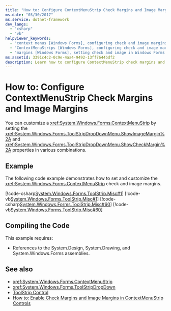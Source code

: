 ```yaml
---
title: "How to: Configure ContextMenuStrip Check Margins and Image Margins"
ms.date: "03/30/2017"
ms.service: dotnet-framework
dev_langs:
  - "csharp"
  - "vb"
helpviewer_keywords:
  - "context menus [Windows Forms], configuring check and image margins"
  - "ContextMenuStrips [Windows Forms], configuring check and image margins"
  - "margins [Windows Forms], setting check and image in Windows Forms ContextMenuStrips"
ms.assetid: 3391c4c2-0c9e-4aa4-9492-13ff7644bdf2
description: Learn how to configure ContextMenuStrip check margins and image margins by setting the properties in various combinations.
---
```

# How to: Configure ContextMenuStrip Check Margins and Image Margins

You can customize a <xref:System.Windows.Forms.ContextMenuStrip> by setting the <xref:System.Windows.Forms.ToolStripDropDownMenu.ShowImageMargin%2A> and <xref:System.Windows.Forms.ToolStripDropDownMenu.ShowCheckMargin%2A> properties in various combinations.

## Example

The following code example demonstrates how to set and customize the <xref:System.Windows.Forms.ContextMenuStrip> check and image margins.

[!code-csharp[System.Windows.Forms.ToolStrip.Misc#1](~/samples/snippets/csharp/VS_Snippets_Winforms/System.Windows.Forms.ToolStrip.Misc/CS/Program.cs#1)]
[!code-vb[System.Windows.Forms.ToolStrip.Misc#1](~/samples/snippets/visualbasic/VS_Snippets_Winforms/System.Windows.Forms.ToolStrip.Misc/VB/Program.vb#1)]
[!code-csharp[System.Windows.Forms.ToolStrip.Misc#60](~/samples/snippets/csharp/VS_Snippets_Winforms/System.Windows.Forms.ToolStrip.Misc/CS/Program.cs#60)]
[!code-vb[System.Windows.Forms.ToolStrip.Misc#60](~/samples/snippets/visualbasic/VS_Snippets_Winforms/System.Windows.Forms.ToolStrip.Misc/VB/Program.vb#60)]

## Compiling the Code

This example requires:

- References to the System.Design, System.Drawing, and System.Windows.Forms assemblies.

## See also

- <xref:System.Windows.Forms.ContextMenuStrip>
- <xref:System.Windows.Forms.ToolStripDropDown>
- [ToolStrip Control](toolstrip-control-windows-forms.md)
- [How to: Enable Check Margins and Image Margins in ContextMenuStrip Controls](how-to-enable-check-margins-and-image-margins-in-contextmenustrip-controls.md)
